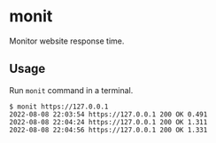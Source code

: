 # monit

Monitor website response time.

## Usage

Run `monit` command in a terminal.

```
$ monit https://127.0.0.1
2022-08-08 22:03:54 https://127.0.0.1 200 OK 0.491
2022-08-08 22:04:24 https://127.0.0.1 200 OK 1.311
2022-08-08 22:04:56 https://127.0.0.1 200 OK 1.331
```
